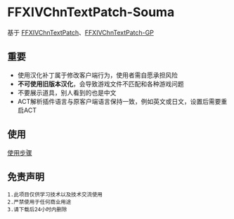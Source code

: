 # FFXIVChnTextPatch-Souma

基于 [FFXIVChnTextPatch](https://github.com/reusu/FFXIVChnTextPatch)、[FFXIVChnTextPatch-GP](https://github.com/GpointChen/FFXIVChnTextPatch-GP)

## 重要

- 使用汉化补丁属于修改客户端行为，使用者需自愿承担风险
- **不可使用旧版本汉化**，会导致游戏文件不匹配和各种游戏问题
- 不要展示道具，别人看到的也是中文
- ACT解析插件语言与原客户端语言保持一致，例如英文或日文，设置后需要重启ACT

## 使用

[使用步骤](https://github.com/Souma-Sumire/FFXIVChnTextPatch-Souma/wiki/%E4%BD%BF%E7%94%A8%E6%96%B9%E6%B3%95)

## 免责声明

```text
1.此项目仅供学习技术以及技术交流使用
2.严禁使用于任何商业用途
3.请下载后24小时内删除
```
